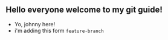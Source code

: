 ## Hello everyone welcome to my git guide!
- Yo, johnny here!
- i'm adding this form `feature-branch`